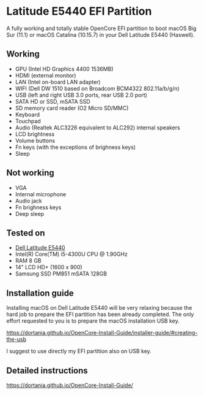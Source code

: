 # Latitude E5440 EFI Partition

A fully working and totally stable OpenCore EFI partition to boot macOS Big Sur (11.1) or macOS Catalina (10.15.7) in your Dell Latitude E5440 (Haswell).

## Working
  - GPU (Intel HD Graphics 4400 1536MB)
  - HDMI (external monitor)
  - LAN (Intel on-board LAN adapter)
  - WIFI (Dell DW 1510 based on Broadcom BCM4322 802.11a/b/g/n)
  - USB (left and right USB 3.0 ports, rear USB 2.0 port)
  - SATA HD or SSD, mSATA SSD
  - SD memory card reader (O2 Micro SD/MMC)
  - Keyboard
  - Touchpad
  - Audio (Realtek ALC3226 equivalent to ALC292) internal speakers
  - LCD brightness 
  - Volume buttons
  - Fn keys (with the exceptions of brighness keys)
  - Sleep
  
## Not working
  - VGA
  - Internal microphone
  - Audio jack
  - Fn brighness keys
  - Deep sleep
  
## Tested on
  - [Dell Latitude E5440](https://www.dell.com/support/manuals/en-us/latitude-e5440-laptop/delllatitudee5440_om-v2/specifications?guid=guid-fa08d88f-67d7-4277-a7b9-d872f106a82b&lang=en-us)
  - Intel(R) Core(TM) i5-4300U CPU @ 1.90GHz
  - RAM 8 GB
  - 14" LCD HD+ (1600 x 900)
  - Samsung SSD PM851 mSATA 128GB

## Installation guide

Installing macOS on Dell Latitude E5440 will be very relaxing because the hard job to prepare the EFI partition has been already completed.
The only effort requested to you is to prepare the macOS installation USB key.

https://dortania.github.io/OpenCore-Install-Guide/installer-guide/#creating-the-usb

I suggest to use directly my EFI partition also on USB key.

## Detailed instructions

https://dortania.github.io/OpenCore-Install-Guide/

